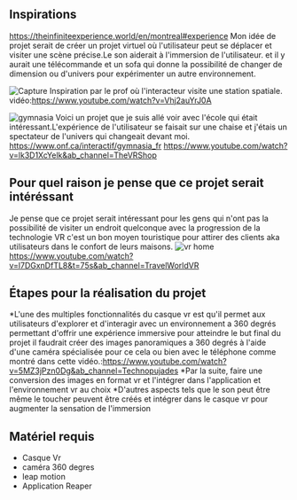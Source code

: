 ## Inspirations 

https://theinfiniteexperience.world/en/montreal#experience
Mon idée de projet serait de créer un projet virtuel où l'utilisateur peut se déplacer et visiter une scène précise.Le son aiderait à l'immersion de l'utilisateur. et il y aurait une télécommande et un sofa  qui donne la possibilité de changer de dimension ou d'univers pour expérimenter un autre environnement.



![Capture](https://github.com/73Gabriel/Test-test-party/assets/113635462/360d218b-0f0a-4d24-9ea0-766d50004fb5) 
Inspiration par le prof où l'interacteur visite une station spatiale.
vidéo:https://www.youtube.com/watch?v=Vhj2auYrJ0A


![gymnasia](https://github.com/73Gabriel/Test-test-party/assets/113635462/3b06e476-7edb-4933-a2b8-451678066fe2)
Voici un projet que je suis allé voir avec l'école qui était intéressant.L'expérience de l'utilisateur se faisait  sur une chaise et j'étais un spectateur de l'univers qui changeait devant moi.
https://www.onf.ca/interactif/gymnasia_fr
https://www.youtube.com/watch?v=lk3D1XcYelk&ab_channel=TheVRShop

## Pour quel raison je pense que ce projet serait intéréssant
Je pense que ce projet serait intéressant pour les gens qui n'ont pas la possibilité de visiter un endroit quelconque avec la progression de la technologie VR c'est un bon moyen touristique pour attirer des clients aka utilisateurs  dans le confort de leurs maisons.
![vr home](https://github.com/73Gabriel/Test-test-party/assets/113635462/994d9022-4f7b-4871-ade6-f000231427f5)
https://www.youtube.com/watch?v=l7DGxnDfTL8&t=75s&ab_channel=TravelWorldVR
## Étapes pour la réalisation du projet
*L'une des multiples fonctionnalités du casque vr  est qu'il permet aux utilisateurs d'explorer et d'interagir avec un environnement a 360 degrés permettant d'offrir une expérience immersive pour atteindre le but final du projet il faudrait créer des images panoramiques a 360 degrés à l'aide d'une caméra spécialisée pour ce cela ou bien avec le téléphone comme montré dans cette vidéo.:https://www.youtube.com/watch?v=5MZ3jPzn0Dg&ab_channel=Technopujades
*Par la suite, faire une conversion des images en format vr et l'intégrer dans l'application et l'environnement vr au choix
*D'autres aspects tels que le son peut être même le toucher peuvent être créés et intégrer dans le casque vr pour augmenter la sensation de l'immersion


## Matériel requis
* Casque Vr
* caméra 360 degres
* leap motion
* Application Reaper

